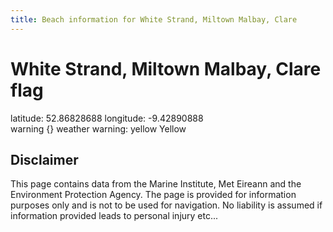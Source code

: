 ```yaml
---
title: Beach information for White Strand, Miltown Malbay, Clare
---
```

# White Strand, Miltown Malbay, Clare <span class="material-icons blue-flag">flag</span>

<div class="location-info">latitude: 52.86828688 longitude: -9.42890888</div>
<div class="met-eireann-warnings"><span class="material-icons {}-warning">warning</span>&nbsp;{} weather warning: yellow Yellow&nbsp;</div>
<div></div>

## Disclaimer

This page contains data from the Marine Institute, 
Met Eireann and the Environment Protection Agency. The page is provided for
information purposes only and is not to be used for navigation. No liability 
is assumed if information provided leads to personal injury etc...